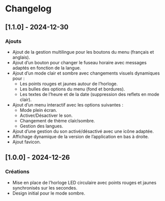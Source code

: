# Changelog

## [1.1.0] - 2024-12-30
### Ajouts
- Ajout de la gestion multilingue pour les boutons du menu (français et anglais).
- Ajout d’un bouton pour changer le fuseau horaire avec messages adaptés en fonction de la langue.
- Ajout d’un mode clair et sombre avec changements visuels dynamiques pour :
  - Les points rouges et jaunes autour de l’horloge.
  - Les bulles des options du menu (fond et bordures).
  - Les textes de l’heure et de la date (suppression des reflets en mode clair).
- Ajout d’un menu interactif avec les options suivantes :
  - Mode plein écran.
  - Activer/Désactiver le son.
  - Changement de thème clair/sombre.
  - Gestion des langues.
- Ajout d’une gestion du son activé/désactivé avec une icône adaptée.
- Affichage dynamique de la version de l’application en bas à droite.
- Ajout favicon.

## [1.0.0] - 2024-12-26
### Créations
- Mise en place de l’horloge LED circulaire avec points rouges et jaunes synchronisés sur les secondes.
- Design initial pour le mode sombre.
